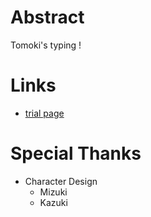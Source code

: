 # Abstract
Tomoki's typing !

# Links
 * [trial page](https://toshi-kun.github.io/tomoki-typing/)


# Special Thanks

* Character Design
  * Mizuki
  * Kazuki